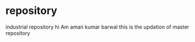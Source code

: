 # repository
industrial repository
hi Am aman kumar barwal
this is the updation of master repository
